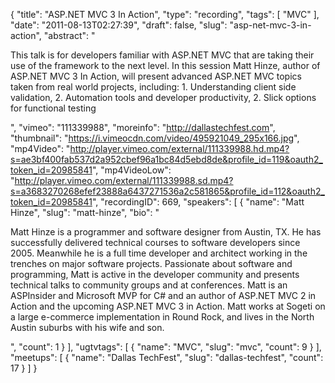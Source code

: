 {
  "title": "ASP.NET MVC 3 In Action",
  "type": "recording",
  "tags": [
    "MVC"
  ],
  "date": "2011-08-13T02:27:39",
  "draft": false,
  "slug": "asp-net-mvc-3-in-action",
  "abstract": "<p>This talk is for developers familiar with ASP.NET MVC that are taking their use of the framework to the next level. In this session Matt Hinze, author of ASP.NET MVC 3 In Action, will present advanced ASP.NET MVC topics taken from real world projects, including: 1. Understanding client side validation, 2. Automation tools and developer productivity, 2. Slick options for functional testing</p>",
  "vimeo": "111339988",
  "moreinfo": "http://dallastechfest.com",
  "thumbnail": "https://i.vimeocdn.com/video/495921049_295x166.jpg",
  "mp4Video": "http://player.vimeo.com/external/111339988.hd.mp4?s=ae3bf400fab537d2a952cbef96a1bc84d5ebd8de&profile_id=119&oauth2_token_id=20985841",
  "mp4VideoLow": "http://player.vimeo.com/external/111339988.sd.mp4?s=a3683270268efef23888a6437271536a2c581865&profile_id=112&oauth2_token_id=20985841",
  "recordingID": 669,
  "speakers": [
    {
      "name": "Matt Hinze",
      "slug": "matt-hinze",
      "bio": "<p>Matt Hinze is a programmer and software designer from Austin, TX. He has successfully delivered technical courses to software developers since 2005. Meanwhile he is a full time developer and architect working in the trenches on major software projects. Passionate about software and programming, Matt is active in the developer community and presents technical talks to community groups and at conferences. Matt is an ASPInsider and Microsoft MVP for C# and an author of ASP.NET MVC 2 in Action and the upcoming ASP.NET MVC 3 in Action. Matt works at Sogeti on a large e-commerce implementation in Round Rock, and lives in the North Austin suburbs with his wife and son.</p>",
      "count": 1
    }
  ],
  "ugtvtags": [
    {
      "name": "MVC",
      "slug": "mvc",
      "count": 9
    }
  ],
  "meetups": [
    {
      "name": "Dallas TechFest",
      "slug": "dallas-techfest",
      "count": 17
    }
  ]
}